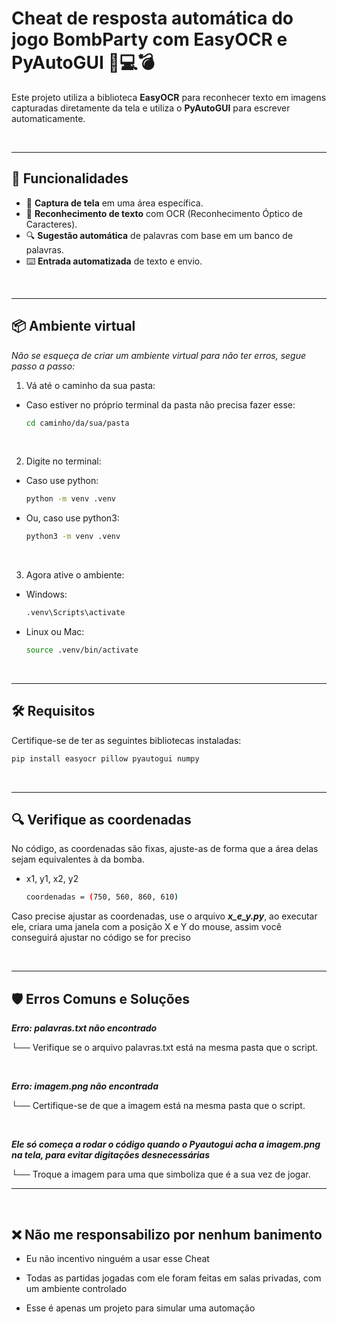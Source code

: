 # Cheat de resposta automática do jogo BombParty com EasyOCR e PyAutoGUI 👀💻💣

Este projeto utiliza a biblioteca **EasyOCR** para reconhecer texto em imagens capturadas diretamente da tela e utiliza o **PyAutoGUI** para escrever automaticamente.

<br>

---

## 🔧 Funcionalidades

- 📸 **Captura de tela** em uma área específica.
- 🤖 **Reconhecimento de texto** com OCR (Reconhecimento Óptico de Caracteres).
- 🔍 **Sugestão automática** de palavras com base em um banco de palavras.
- ⌨️ **Entrada automatizada** de texto e envio.

<br>

---

## 📦 Ambiente virtual

_Não se esqueça de criar um ambiente virtual para não ter erros, segue passo a passo:_

 1. Vá até o caminho da sua pasta:
  - Caso estiver no próprio terminal da pasta não precisa fazer esse:
    ```bash
    cd caminho/da/sua/pasta
    ```
    
    <br>

2. Digite no terminal:
  - Caso use python:
    ```bash
    python -m venv .venv
    ```
  - Ou, caso use python3:
    ```bash
    python3 -m venv .venv
    ```

<br>

3. Agora ative o ambiente:
  - Windows:
    ```bash
    .venv\Scripts\activate
    ```
  - Linux ou Mac:
    ```bash
    source .venv/bin/activate
    ```

    <br>

---

## 🛠️ Requisitos

Certifique-se de ter as seguintes bibliotecas instaladas:

```bash
pip install easyocr pillow pyautogui numpy
```

<br>

---

## 🔍 Verifique as coordenadas

No código, as coordenadas são fixas, ajuste-as de forma que a área delas sejam equivalentes à da bomba.
  - x1, y1, x2, y2
    ```bash
    coordenadas = (750, 560, 860, 610)
    ```

Caso precise ajustar as coordenadas, use o arquivo _**x_e_y.py**_, ao executar ele, criara uma janela com a posição X e Y do mouse, assim você conseguirá ajustar no código se for preciso

<br>

---

## 🛡️ Erros Comuns e Soluções


**_Erro: palavras.txt não encontrado_**

└── Verifique se o arquivo palavras.txt está na mesma pasta que o script.

<br>

**_Erro: imagem.png não encontrada_**

└── Certifique-se de que a imagem está na mesma pasta que o script.

<br>

**_Ele só começa a rodar o código quando o Pyautogui acha a imagem.png na tela, para evitar digitações desnecessárias_**

└── Troque a imagem para uma que simboliza que é a sua vez de jogar.

---

<br>

## ❌ Não me responsabilizo por nenhum banimento

- Eu não incentivo ninguém a usar esse Cheat

- Todas as partidas jogadas com ele foram feitas em salas privadas, com um ambiente controlado

- Esse é apenas um projeto para simular uma automação
